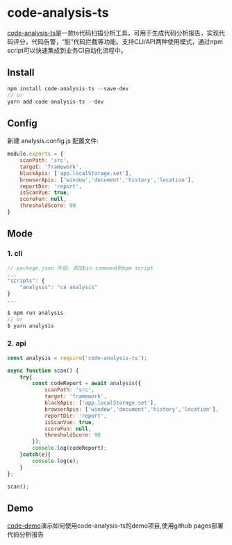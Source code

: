 # code-analysis-ts

[code-analysis-ts](https://www.npmjs.com/package/code-analysis-ts)是一款ts代码扫描分析工具，可用于生成代码分析报告，实现代码评分，代码告警，“脏”代码拦截等功能。支持CLI/API两种使用模式，通过npm script可以快速集成到业务CI自动化流程中。

## Install

```javascript
npm install code-analysis-ts --save-dev
// or
yarn add code-analysis-ts --dev    
```
## Config

新建 analysis.config.js 配置文件:
```javascript
module.exports = {
    scanPath: 'src',                                                            // 必须，需要分析的文件目录名
    target: 'framework',                                                        // 必须，需要分析的依赖名
    blackApis: ['app.localStorage.set'],                                        // 可选, api黑名单，默认为空数组
    browserApis: ['window','document','history','location'],                    // 可选，要分析的browserapi，默认为空数组
    reportDir: 'report',                                                        // 可选，生成代码分析报告的目录，默认为code_report
    isScanVue: true,                                                            // 可选，是否要扫描分析vue中的ts代码，默认为false
    scoreFun: null,                                                             // 可选，自定义代码评分函数，默认为null即采用工具默认评分函数
    thresholdScore: 90                                                          // 可选，开启代码告警及设置合格阈值分数，默认为null即关闭告警逻辑
}
```
## Mode
### 1. cli

```javascript
// package.json 片段，添加bin command到npm script
...
"scripts": {
    "analysis": "ca analysis"
}
...

$ npm run analysis
// or
$ yarn analysis        
```
### 2. api

```javascript
const analysis = require('code-analysis-ts');

async function scan() {
    try{
        const codeReport = await analysis({
            scanPath: 'src',                                               // 必须，需要分析的文件目录名
            target: 'framework',                                           // 必须，需要分析的依赖名
            blackApis: ['app.localStorage.set'],                           // 可选, api黑名单，默认为空数组
            browserApis: ['window','document','history','location'],       // 可选，要分析的browserapi，默认为空数组
            reportDir: 'report',                                           // 可选，生成代码分析报告的目录，默认为code_report
            isScanVue: true,                                               // 可选，是否要扫描分析vue中的ts代码，默认为false
            scoreFun: null,                                                // 可选，自定义代码评分函数，默认为null即采用工具默认评分函数
            thresholdScore: 90                                             // 可选，开启代码告警及设置合格阈值分数，默认为null即关闭告警逻辑
        });                                                                          
        console.log(codeReport);
    }catch(e){
        console.log(e);
    }
};

scan();
```
## Demo

[code-demo](https://github.com/liangxin199045/code-demo)演示如何使用code-analysis-ts的demo项目,使用github pages部署代码分析报告
